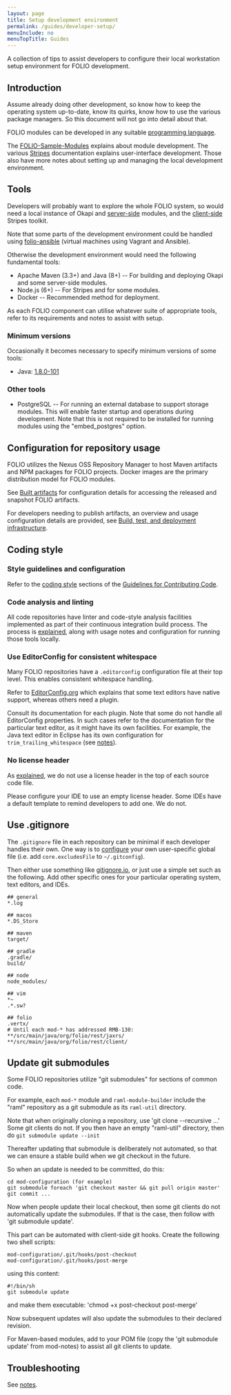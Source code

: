 ```yaml
---
layout: page
title: Setup development environment
permalink: /guides/developer-setup/
menuInclude: no
menuTopTitle: Guides
---
```


A collection of tips to assist developers to configure their local workstation setup environment for FOLIO development.

## Introduction

Assume already doing other development, so know how to keep the operating system up-to-date, know its quirks, know how to use the various package managers. So this document will not go into detail about that.

FOLIO modules can be developed in any suitable [programming language](/guides/any-programming-language).

The [FOLIO-Sample-Modules](https://github.com/folio-org/folio-sample-modules) explains about module development.
The various [Stripes](/doc#user-interface) documentation explains user-interface development.
Those also have more notes about setting up and managing the local development environment.

## Tools

Developers will probably want to explore the whole FOLIO system, so would need a local instance of Okapi and
[server-side](/source-code#server-side) modules,
and the [client-side](/source-code#client-side) Stripes toolkit.

Note that some parts of the development environment could be handled using
[folio-ansible](https://github.com/folio-org/folio-ansible) (virtual machines using Vagrant and Ansible).

Otherwise the development environment would need the following fundamental tools:

* Apache Maven (3.3+) and Java (8+) -- For building and deploying Okapi and some server-side modules.
* Node.js (6+) -- For Stripes and for some modules.
* Docker -- Recommended method for deployment.

As each FOLIO component can utilise whatever suite of appropriate tools, refer to its requirements and notes to assist with setup.

### Minimum versions

Occasionally it becomes necessary to specify minimum versions of some tools:

* Java: [1.8.0-101](/doc/troubleshooting#missing-certificate-authority-for-lets-encrypt)

### Other tools

* PostgreSQL -- For running an external database to support storage modules.
This will enable faster startup and operations during development.
Note that this is not required to be installed for running modules using the "embed_postgres" option.

## Configuration for repository usage

FOLIO utilizes the Nexus OSS Repository Manager to host Maven artifacts and NPM packages for FOLIO projects.
Docker images are the primary distribution model for FOLIO modules.

See [Built artifacts](/download/artifacts/) for configuration details for accessing the released and snapshot FOLIO artifacts.

For developers needing to publish artifacts, an overview and usage configuration details are provided, see
[Build, test, and deployment infrastructure](/guides/automation/).

## Coding style

### Style guidelines and configuration

Refer to the [coding style](/guidelines/contributing#coding-style) sections of the
[Guidelines for Contributing Code](/guidelines/contributing).

### Code analysis and linting

All code repositories have linter and code-style analysis facilities implemented as part of their continuous integration build process.
The process is [explained](/guides/code-analysis), along with usage notes and configuration for running those tools locally.

### Use EditorConfig for consistent whitespace

Many FOLIO repositories have a `.editorconfig` configuration file at their top level. This enables consistent whitespace handling.

Refer to [EditorConfig.org](http://editorconfig.org) which explains that some text editors have native support, whereas others need a plugin.

Consult its documentation for each plugin. Note that some do not handle all EditorConfig properties.
In such cases refer to the documentation for the particular text editor, as it might have its own facilities.
For example, the Java text editor in Eclipse has its own configuration for `trim_trailing_whitespace`
(see [notes](http://stackoverflow.com/questions/14178839/is-there-a-way-to-automatically-remove-trailing-spaces-in-eclipse)).

### No license header

As [explained](/guidelines/contributing#no-license-header), we do not use a license header in the top of each source code file.

Please configure your IDE to use an empty license header. Some IDEs have a default template to remind developers to add one. We do not.

## Use .gitignore

The `.gitignore` file in each repository can be minimal if each developer handles their own.
One way is to [configure](https://git-scm.com/docs/gitignore) your own user-specific global file (i.e. add `core.excludesFile` to `~/.gitconfig`).

Then either use something like [gitignore.io](https://github.com/joeblau/gitignore.io),
or just use a simple set such as the following.
Add other specific ones for your particular operating system, text editors, and IDEs.

    ## general
    *.log

    ## macos
    *.DS_Store

    ## maven
    target/

    ## gradle
    .gradle/
    build/

    ## node
    node_modules/

    ## vim
    *~
    .*.sw?

    ## folio
    .vertx/
    # Until each mod-* has addressed RMB-130:
    **/src/main/java/org/folio/rest/jaxrs/
    **/src/main/java/org/folio/rest/client/

## Update git submodules

Some FOLIO repositories utilize "git submodules" for sections of common code.

For example, each `mod-*` module and `raml-module-builder` include the "raml" repository as a git submodule as its `raml-util` directory.

Note that when originally cloning a repository, use 'git clone --recursive ...'
Some git clients do not. If you then have an empty "raml-util" directory, then do `git submodule update --init`

Thereafter updating that submodule is deliberately not automated, so that we can ensure a stable build when we git checkout in the future.

So when an update is needed to be committed, do this:

    cd mod-configuration (for example)
    git submodule foreach 'git checkout master && git pull origin master'
    git commit ...

Now when people update their local checkout, then some git clients do not automatically update the submodules. If that is the case, then follow with 'git submodule update'.

This part can be automated with client-side git hooks. Create the following two shell scripts:

    mod-configuration/.git/hooks/post-checkout
    mod-configuration/.git/hooks/post-merge

using this content:

    #!/bin/sh
    git submodule update

and make them executable: 'chmod +x post-checkout post-merge'

Now subsequent updates will also update the submodules to their declared revision.

For Maven-based modules, add to your POM file (copy the 'git submodule update' from mod-notes) to assist all git clients to update.

## Troubleshooting

See [notes](/doc/troubleshooting).
